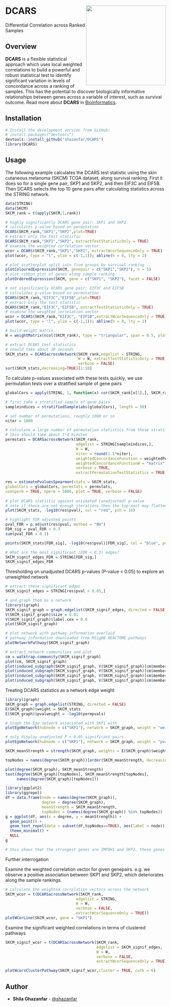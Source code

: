 DCARS <img src="man/figures/hex.png" align="right"  height="250" width="250"/>
======================================================

Differential Correlation across Ranked Samples

Overview
--------

**DCARS** is a flexible statistical approach which uses local weighted correlations to build a powerful and robust statistical test to identify significant variation in levels of concordance across a ranking of samples. This has the potential to discover biologically informative relationships between genes across a variable of interest, such as survival outcome. Read more about **DCARS** in [Bioinformatics](https://doi.org/10.1093/bioinformatics/bty698).



Installation
--------

```r
# Install the development version from GitHub:
# install.packages("devtools")
devtools::install_github("shazanfar/DCARS")
library(DCARS)
```

Usage
-----

The following example calculates the DCARS test statistic using the skin cutaneous melanoma (SKCM) TCGA dataset, along survival ranking. First it does so for a single gene pair, SKP1 and SKP2, and then EIF3C and EIF5B. Then DCARS selects the top 10 gene pairs after calculating statistics across the STRING network.

```r
data(STRING)
data(SKCM)
SKCM_rank = t(apply(SKCM,1,rank))

# highly significantly DCARS gene pair: SKP1 and SKP2
# calculates p-value based on permutation
DCARS(SKCM_rank,"SKP1","SKP2",plot=TRUE)
# extract only the test statistic
DCARS(SKCM_rank,"SKP1","SKP2", extractTestStatisticOnly = TRUE)
# examine the weighted correlation vector
wcor = DCARS(SKCM_rank,"SKP1","SKP2", extractWcorSequenceOnly = TRUE)
plot(wcor, type = "l", ylim = c(-1,1)); abline(h = 0, lty = 2)

# plot scatterplot split into five groups by survival ranking
plotColouredExpression(SKCM, genepair = c("SKP1","SKP2"), n = 5)
# plot ribbon plot of genes along sample ranking
plotOrderedExpression(SKCM, gene = c("SKP1", "SKP2"), facet = FALSE)

# not significantly DCARS gene pair: EIF3C and EIF5B
# calculates p-value based on permutation
DCARS(SKCM_rank,"EIF3C","EIF5B",plot=TRUE)
# extract only the test statistic
DCARS(SKCM_rank,"EIF3C","EIF5B", extractTestStatisticOnly = TRUE)
# examine the weighted correlation vector
wcor = DCARS(SKCM_rank,"EIF3C", "EIF5B",extractWcorSequenceOnly = TRUE)
plot(wcor, type = "l", ylim = c(-1,1)); abline(h = 0, lty = 2)

# build weight matrix
W = weightMatrix(ncol(SKCM_rank), type = "triangular", span = 0.5, plot = TRUE)

# extract DCARS test statistics
# should take about 30 seconds
SKCM_stats = DCARSacrossNetwork(SKCM_rank,edgelist = STRING,
                                W = W, extractTestStatisticOnly = TRUE,
                                verbose = FALSE)
sort(SKCM_stats,decreasing=TRUE)[1:10]
```

To calculate p-values associated with these tests quickly, we use permutation tests over a stratified sample of gene pairs

```r
globalCors = apply(STRING, 1, function(x) cor(SKCM_rank[x[1],], SKCM_rank[x[2],]))

# first take a stratified sample of gene pairs
sampleindices = stratifiedSample(abs(globalCors), length = 50)

# set number of permutations, roughly 1000 or so
niter = 1000

# calculate a large number of permutation statistics from these stratified sample pairs
# this should take about 3-4 minutes
permstats = DCARSacrossNetwork(SKCM_rank,
                               edgelist = STRING[sampleindices,],
                               W = W, 
                               niter = round(1.1*niter),
                               weightedConcordanceFunction = weightedPearson_matrix,
                               weightedConcordanceFunctionW = "matrix",
                               verbose = TRUE,
                               extractPermutationTestStatistics = TRUE)

res = estimatePvaluesSpearman(stats = SKCM_stats, 
globalCors = globalCors, permstats = permstats, 
usenperm = TRUE, nperm = 5000, plot = TRUE, verbose = FALSE)
                               
# plot DCARS statistic against estimated (unadjusted) p-value
# note if there are not enough iterations then the top-most may flatten out
plot(SKCM_stats, -log10(res$pval), col = "red", pch = 16)

# highlight FDR adjusted points
pval_FDR = p.adjust(res$pval, method = "BH")
FDR_sig = pval_FDR < 0.3
sum(pval_FDR < 0.3)

points(SKCM_stats[FDR_sig], -log10(res$pval)[FDR_sig], col = "blue", pch = 16, cex = 1.2)

# What are the most significant (FDR < 0.3) edges?
SKCM_signif_edges_FDR = STRING[FDR_sig,]
SKCM_signif_edges_FDR
```

Thresholding on unadjusted DCARS p-values (P-value < 0.05) to explore an unweighted network

```r
# extract these significant edges
SKCM_signif_edges = STRING[res$pval < 0.05,]

# and graph them as a network
library(igraph)
SKCM_signif_graph = graph.edgelist(SKCM_signif_edges, directed = FALSE)
V(SKCM_signif_graph)$size = 0.01
V(SKCM_signif_graph)$label.cex = 0.6
plot(SKCM_signif_graph)

# plot network with pathway information overlaid
# pathway information downloaded from MSigDB REACTOME pathways
plotNetworkPathway(SKCM_signif_graph)

# extract network communities and plot
cm = walktrap.community(SKCM_signif_graph)
plot(cm, SKCM_signif_graph)
plot(induced_subgraph(SKCM_signif_graph, V(SKCM_signif_graph)[cm$membership==1]))
plot(induced_subgraph(SKCM_signif_graph, V(SKCM_signif_graph)[cm$membership==2]))
plot(induced_subgraph(SKCM_signif_graph, V(SKCM_signif_graph)[cm$membership==3]))
plot(induced_subgraph(SKCM_signif_graph, V(SKCM_signif_graph)[cm$membership==4]))
```

Treating DCARS statistics as a network edge weight

```r
library(igraph)
SKCM_graph = graph.edgelist(STRING, directed = FALSE)
E(SKCM_graph)$weight = SKCM_stats
E(SKCM_graph)$pvalweight = -log10(permpvals)

# Graph the Ego network associated with SKP1 with 
plotEgoNetwork(hubnode = c("SKP1"), network = SKCM_graph, weight = "weight")

# only display unadjusted P < 0.05 significant pairs
plotEgoNetwork(hubnode = c("SKP1"), network = SKCM_graph, weight = "pvalweight", subset = TRUE, thresh = -log10(0.05))

SKCM_meanStrength = strength(SKCM_graph, weights = E(SKCM_graph)$weight)/degree(SKCM_graph)

topNodes = names(degree(SKCM_graph))[order(SKCM_meanStrength, decreasing = TRUE)[1:20]]

plot(degree(SKCM_graph), SKCM_meanStrength)
text(degree(SKCM_graph)[topNodes], SKCM_meanStrength[topNodes],
     names(degree(SKCM_graph)[topNodes]))

library(ggplot2)
library(ggrepel)
df = data.frame(node = names(degree(SKCM_graph)),
                degree = degree(SKCM_graph), 
                meanStrength = SKCM_meanStrength, 
                topNodes = (names(degree(SKCM_graph)) %in% topNodes))
g = ggplot(df, aes(x = degree, y = meanStrength)) +
  geom_point() + 
  geom_text_repel(data = subset(df,topNodes==TRUE), aes(label = node)) +
  theme_minimal() +
  NULL
g

# this shows that the strongest genes are IMPDH1 and SKP2, these genes have the highest mean edge weights
```

Further interrogation

Examine the weighted correlation vector for given genepairs. e.g. we observe a positive association between SKP1 and SKP2, which deteriorates along the sample rankings.

```r
# calculate the weighted correlation vectors across the network
SKCM_wcor = t(DCARSacrossNetwork(SKCM_rank,
                               edgelist = STRING,
                               W = W, 
                               verbose = FALSE,
                               extractWcorSequenceOnly = TRUE))
plotWCorLine(SKCM_wcor, gene = "SKP1")
```

Examine the significant weighted correlations in terms of clustered pathways

```r
SKCM_signif_wcor = t(DCARSacrossNetwork(SKCM_rank,
                                        edgelist = SKCM_signif_edges,
                                        W = W, 
                                        verbose = FALSE,
                                        extractWcorSequenceOnly = TRUE))

plotWcorsClusterPathway(SKCM_signif_wcor,cluster = TRUE, cutk = 6)
```

## Author

* **Shila Ghazanfar**  - [@shazanfar](https://twitter.com/shazanfar)

